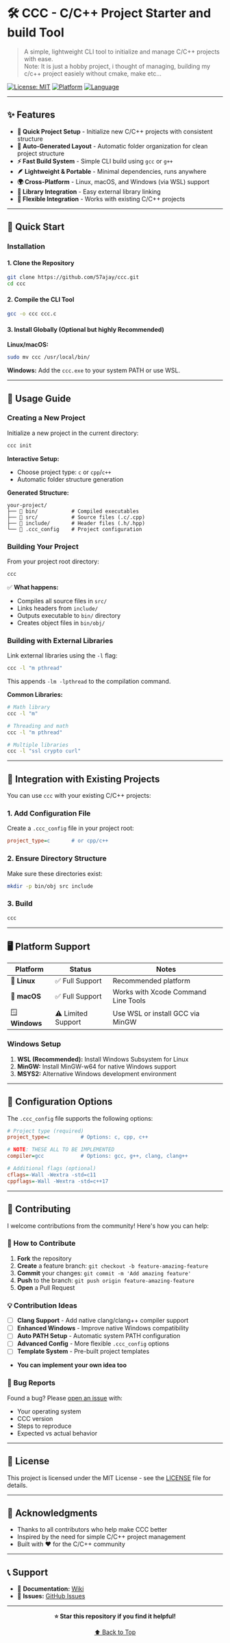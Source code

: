 # 🛠️ CCC - C/C++ Project Starter and build Tool

> A simple, lightweight CLI tool to initialize and manage C/C++ projects with ease.<br>
> Note: It is just a hobby project, i thought of managing, building my c/c++ project easiely without cmake, make etc...

[![License: MIT](https://img.shields.io/badge/License-MIT-yellow.svg)](https://opensource.org/licenses/MIT)
[![Platform](https://img.shields.io/badge/platform-Linux%20%7C%20macOS%20%7C%20Windows-lightgrey)](https://github.com/57ajay/ccc)
[![Language](https://img.shields.io/badge/language-C-blue.svg)](https://github.com/57ajay/ccc)

---

## ✨ Features

- **🚀 Quick Project Setup** - Initialize new C/C++ projects with consistent structure
- **📁 Auto-Generated Layout** - Automatic folder organization for clean project structure
- **⚡ Fast Build System** - Simple CLI build using `gcc` or `g++`
- **🪶 Lightweight & Portable** - Minimal dependencies, runs anywhere
- **🌍 Cross-Platform** - Linux, macOS, and Windows (via WSL) support
- **🔗 Library Integration** - Easy external library linking
- **🔄 Flexible Integration** - Works with existing C/C++ projects

---

## 🚀 Quick Start

### Installation

#### 1. Clone the Repository
```bash
git clone https://github.com/57ajay/ccc.git
cd ccc
```

#### 2. Compile the CLI Tool
```bash
gcc -o ccc ccc.c
```

#### 3. Install Globally (Optional but highly Recommended)
**Linux/macOS:**
```bash
sudo mv ccc /usr/local/bin/
```

**Windows:**
Add the `ccc.exe` to your system PATH or use WSL.

---

## 📖 Usage Guide

### Creating a New Project

Initialize a new project in the current directory:

```bash
ccc init
```

**Interactive Setup:**
- Choose project type: `c` or `cpp`/`c++`
- Automatic folder structure generation

**Generated Structure:**
```
your-project/
├── 📁 bin/           # Compiled executables
├── 📁 src/           # Source files (.c/.cpp)
├── 📁 include/       # Header files (.h/.hpp)
└── 📄 .ccc_config    # Project configuration
```

### Building Your Project

From your project root directory:

```bash
ccc
```

✅ **What happens:**
- Compiles all source files in `src/`
- Links headers from `include/`
- Outputs executable to `bin/` directory
- Creates object files in `bin/obj/`

### Building with External Libraries

Link external libraries using the `-l` flag:

```bash
ccc -l "m pthread"
```

This appends `-lm -lpthread` to the compilation command.

**Common Libraries:**
```bash
# Math library
ccc -l "m"

# Threading and math
ccc -l "m pthread"

# Multiple libraries
ccc -l "ssl crypto curl"
```

---

## 🔧 Integration with Existing Projects

You can use `ccc` with your existing C/C++ projects:

### 1. Add Configuration File

Create a `.ccc_config` file in your project root:

```ini
project_type=c       # or cpp/c++
```

### 2. Ensure Directory Structure

Make sure these directories exist:
```bash
mkdir -p bin/obj src include
```

### 3. Build

```bash
ccc
```

---

## 🖥️ Platform Support

| Platform | Status | Notes |
|----------|--------|-------|
| 🐧 **Linux** | ✅ Full Support | Recommended platform |
| 🍎 **macOS** | ✅ Full Support | Works with Xcode Command Line Tools |
| 🪟 **Windows** | ⚠️ Limited Support | Use WSL or install GCC via MinGW |

### Windows Setup
1. **WSL (Recommended):** Install Windows Subsystem for Linux
2. **MinGW:** Install MinGW-w64 for native Windows support
3. **MSYS2:** Alternative Windows development environment

---

## 📝 Configuration Options

The `.ccc_config` file supports the following options:

```ini
# Project type (required)
project_type=c          # Options: c, cpp, c++

# NOTE: THESE ALL TO BE IMPLEMENTED 
compiler=gcc            # Options: gcc, g++, clang, clang++

# Additional flags (optional)
cflags=-Wall -Wextra -std=c11
cppflags=-Wall -Wextra -std=c++17
```

---

## 🤝 Contributing

I welcome contributions from the community! Here's how you can help:

### 🎯 How to Contribute

1. **Fork** the repository
2. **Create** a feature branch: `git checkout -b feature-amazing-feature`
3. **Commit** your changes: `git commit -m 'Add amazing feature'`
4. **Push** to the branch: `git push origin feature-amazing-feature`
5. **Open** a Pull Request

### 💡 Contribution Ideas

- [ ] **Clang Support** - Add native clang/clang++ compiler support
- [ ] **Enhanced Windows** - Improve native Windows compatibility
- [ ] **Auto PATH Setup** - Automatic system PATH configuration
- [ ] **Advanced Config** - More flexible `.ccc_config` options
- [ ] **Template System** - Pre-built project templates
- **You can implement your own idea too**

### 🐛 Bug Reports

Found a bug? Please [open an issue](https://github.com/57ajay/ccc/issues) with:
- Your operating system
- CCC version
- Steps to reproduce
- Expected vs actual behavior

---

## 📄 License

This project is licensed under the MIT License - see the [LICENSE](LICENSE) file for details.

---

## 🙏 Acknowledgments

- Thanks to all contributors who help make CCC better
- Inspired by the need for simple C/C++ project management
- Built with ❤️ for the C/C++ community

---

## 📞 Support

- 📖 **Documentation:** [Wiki](https://github.com/57ajay/ccc/README.md)
- 🐛 **Issues:** [GitHub Issues](https://github.com/57ajay/ccc/issues)

---

<div align="center">

**⭐ Star this repository if you find it helpful!**

[⬆️ Back to Top](#️-ccc---cc-project-starter-tool)

</div>

